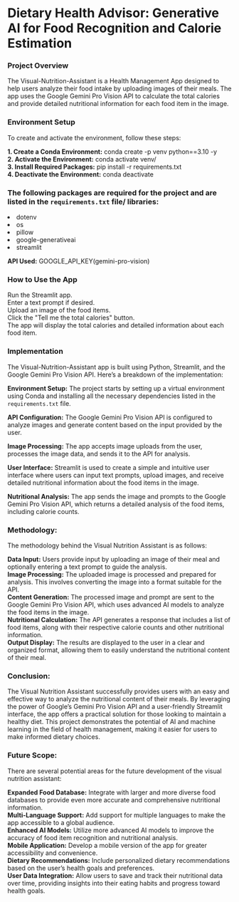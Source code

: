 # Dietary Health Advisor: Generative AI for Food Recognition and Calorie Estimation

### Project Overview
The Visual-Nutrition-Assistant is a Health Management App designed to help users analyze their food intake by uploading images of their meals. The app uses the Google Gemini Pro Vision API to calculate the total calories and provide detailed nutritional information for each food item in the image.

### Environment Setup
To create and activate the environment, follow these steps:

**1. Create a Conda Environment:**
   conda create -p venv python==3.10 -y
<br>
**2. Activate the Environment:**
   conda activate venv/
<br>
**3. Install Required Packages:**
   pip install -r requirements.txt
<br>
**4. Deactivate the Environment:**
   conda deactivate

### The following packages are required for the project and are listed in the ```requirements.txt``` file/ libraries:

<li>dotenv
<li>os
<li>pillow
<li>google-generativeai
<li>streamlit

**API Used:** 
GOOGLE_API_KEY(gemini-pro-vision)

### How to Use the App
Run the Streamlit app.
<br>
Enter a text prompt if desired.
<br>
Upload an image of the food items.
<br>
Click the "Tell me the total calories" button.
<br>
The app will display the total calories and detailed information about each food item.

### Implementation
The Visual-Nutrition-Assistant app is built using Python, Streamlit, and the Google Gemini Pro Vision API. Here’s a breakdown of the implementation:

**Environment Setup:**
The project starts by setting up a virtual environment using Conda and installing all the necessary dependencies listed in the ```requirements.txt``` file.

**API Configuration:**
The Google Gemini Pro Vision API is configured to analyze images and generate content based on the input provided by the user.

**Image Processing:**
The app accepts image uploads from the user, processes the image data, and sends it to the API for analysis.

**User Interface:**
Streamlit is used to create a simple and intuitive user interface where users can input text prompts, upload images, and receive detailed nutritional information about the food items in the image.

**Nutritional Analysis:**
The app sends the image and prompts to the Google Gemini Pro Vision API, which returns a detailed analysis of the food items, including calorie counts.

### Methodology:
The methodology behind the Visual Nutrition Assistant is as follows:

**Data Input:** Users provide input by uploading an image of their meal and optionally entering a text prompt to guide the analysis.
<br>
**Image Processing:** The uploaded image is processed and prepared for analysis. This involves converting the image into a format suitable for the API.
<br>
**Content Generation:** The processed image and prompt are sent to the Google Gemini Pro Vision API, which uses advanced AI models to analyze the food items in the image.
<br>
**Nutritional Calculation:** The API generates a response that includes a list of food items, along with their respective calorie counts and other nutritional information.
<br>
**Output Display:** The results are displayed to the user in a clear and organized format, allowing them to easily understand the nutritional content of their meal.

### Conclusion:
The Visual Nutrition Assistant successfully provides users with an easy and effective way to analyze the nutritional content of their meals. By leveraging the power of Google’s Gemini Pro Vision API and a user-friendly Streamlit interface, the app offers a practical solution for those looking to maintain a healthy diet. This project demonstrates the potential of AI and machine learning in the field of health management, making it easier for users to make informed dietary choices.

### Future Scope:
There are several potential areas for the future development of the visual nutrition assistant:

**Expanded Food Database:** Integrate with larger and more diverse food databases to provide even more accurate and comprehensive nutritional information.
<br>
**Multi-Language Support:** Add support for multiple languages to make the app accessible to a global audience.
<br>
**Enhanced AI Models:** Utilize more advanced AI models to improve the accuracy of food item recognition and nutritional analysis.
<br>
**Mobile Application:** Develop a mobile version of the app for greater accessibility and convenience.
<br>
**Dietary Recommendations:** Include personalized dietary recommendations based on the user’s health goals and preferences.
<br>
**User Data Integration:** Allow users to save and track their nutritional data over time, providing insights into their eating habits and progress toward health goals.

